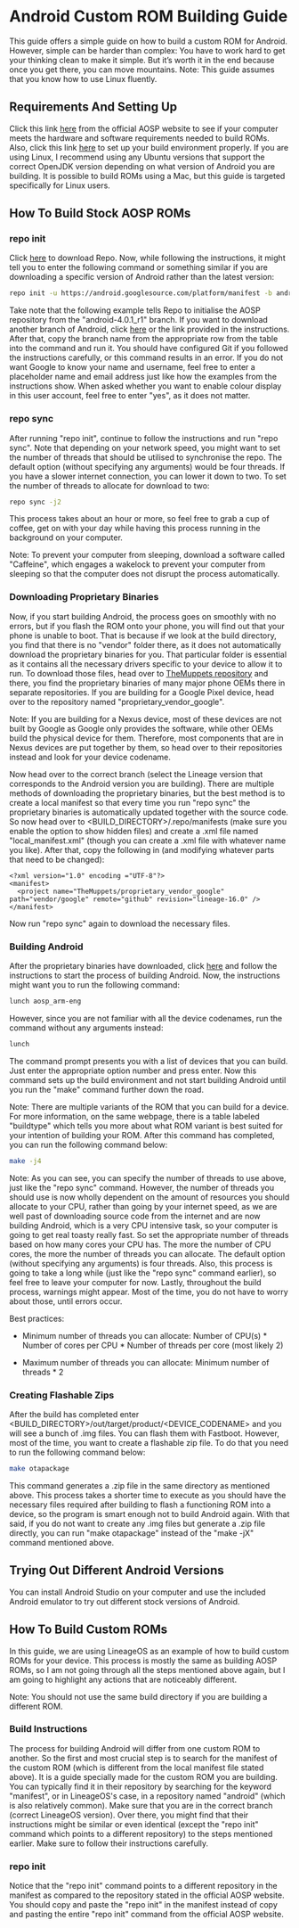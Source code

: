 # Android Custom ROM Building Guide

This guide offers a simple guide on how to build a custom ROM for Android. However, simple can be harder than complex: You have to work hard to get your thinking clean to make it simple. But it’s worth it in the end because once you get there, you can move mountains.
Note: This guide assumes that you know how to use Linux fluently.

## Requirements And Setting Up

Click this link [here](https://source.android.com/setup/build/requirements) from the official AOSP website to see if your computer meets the hardware and software requirements needed to build ROMs. Also, click this link [here](https://source.android.com/setup/build/initializing) to set up your build environment properly. If you are using Linux, I recommend using any Ubuntu versions that support the correct OpenJDK version depending on what version of Android you are building. It is possible to build ROMs using a Mac, but this guide is targeted specifically for Linux users.

## How To Build Stock AOSP ROMs

### repo init

Click [here](https://source.android.com/setup/build/downloading) to download Repo. Now, while following the instructions, it might tell you to enter the following command or something similar if you are downloading a specific version of Android rather than the latest version:

```sh
repo init -u https://android.googlesource.com/platform/manifest -b android-4.0.1_r1
```

Take note that the following example tells Repo to initialise the AOSP repository from the "android-4.0.1_r1" branch. If you want to download another branch of Android, click [here](https://source.android.com/setup/start/build-numbers#source-code-tags-and-builds) or the link provided in the instructions. After that, copy the branch name from the appropriate row from the table into the command and run it. You should have configured Git if you followed the instructions carefully, or this command results in an error. If you do not want Google to know your name and username, feel free to enter a placeholder name and email address just like how the examples from the instructions show. When asked whether you want to enable colour display in this user account, feel free to enter "yes", as it does not matter.

### repo sync

After running "repo init", continue to follow the instructions and run "repo sync". Note that depending on your network speed, you might want to set the number of threads that should be utilised to synchronise the repo. The default option (without specifying any arguments) would be four threads. If you have a slower internet connection, you can lower it down to two. To set the number of threads to allocate for download to two:

```sh
repo sync -j2
```

This process takes about an hour or more, so feel free to grab a cup of coffee, get on with your day while having this process running in the background on your computer.

Note: To prevent your computer from sleeping, download a software called "Caffeine", which engages a wakelock to prevent your computer from sleeping so that the computer does not disrupt the process automatically.

### Downloading Proprietary Binaries

Now, if you start building Android, the process goes on smoothly with no errors, but if you flash the ROM onto your phone, you will find out that your phone is unable to boot. That is because if we look at the build directory, you find that there is no "vendor" folder there, as it does not automatically download the proprietary binaries for you. That particular folder is essential as it contains all the necessary drivers specific to your device to allow it to run. To download those files, head over to [TheMuppets repository](https://github.com/TheMuppets) and there, you find the proprietary binaries of many major phone OEMs there in separate repositories. If you are building for a Google Pixel device, head over to the repository named "proprietary_vendor_google".

Note: If you are building for a Nexus device, most of these devices are not built by Google as Google only provides the software, while other OEMs build the physical device for them. Therefore, most components that are in Nexus devices are put together by them, so head over to their repositories instead and look for your device codename.

Now head over to the correct branch (select the Lineage version that corresponds to the Android version you are building). There are multiple methods of downloading the proprietary binaries, but the best method is to create a local manifest so that every time you run "repo sync" the proprietary binaries is automatically updated together with the source code. So now head over to <BUILD_DIRECTORY>/.repo/manifests (make sure you enable the option to show hidden files) and create a .xml file named "local_manifest.xml" (though you can create a .xml file with whatever name you like). After that, copy the following in (and modifying whatever parts that need to be changed):

```
<?xml version="1.0" encoding ="UTF-8"?>
<manifest>
  <project name="TheMuppets/proprietary_vendor_google" path="vendor/google" remote="github" revision="lineage-16.0" />
</manifest>
```

Now run "repo sync" again to download the necessary files.

### Building Android

After the proprietary binaries have downloaded, click [here](https://source.android.com/setup/build/building) and follow the instructions to start the process of building Android. Now, the instructions might want you to run the following command:

```sh
lunch aosp_arm-eng
```

However, since you are not familiar with all the device codenames, run the command without any arguments instead:

```sh
lunch
```

The command prompt presents you with a list of devices that you can build. Just enter the appropriate option number and press enter. Now this command sets up the build environment and not start building Android until you run the "make" command further down the road.

Note: There are multiple variants of the ROM that you can build for a device. For more information, on the same webpage, there is a table labeled "buildtype" which tells you more about what ROM variant is best suited for your intention of building your ROM.
After this command has completed, you can run the following command below:

```sh
make -j4
```

Note: As you can see, you can specify the number of threads to use above, just like the "repo sync" command. However, the number of threads you should use is now wholly dependent on the amount of resources you should allocate to your CPU, rather than going by your internet speed, as we are well past of downloading source code from the internet and are now building Android, which is a very CPU intensive task, so your computer is going to get real toasty really fast. So set the appropriate number of threads based on how many cores your CPU has. The more the number of CPU cores, the more the number of threads you can allocate. The default option (without specifying any arguments) is four threads. Also, this process is going to take a long while (just like the "repo sync" command earlier), so feel free to leave your computer for now. Lastly, throughout the build process, warnings might appear. Most of the time, you do not have to worry about those, until errors occur.

Best practices:

- Minimum number of threads you can allocate: Number of CPU(s) * Number of cores per CPU * Number of threads per core (most likely 2)

- Maximum number of threads you can allocate: Minimum number of threads * 2

### Creating Flashable Zips

After the build has completed enter <BUILD_DIRECTORY>/out/target/product/<DEVICE_CODENAME> and you will see a bunch of .img files. You can flash them with Fastboot. However, most of the time, you want to create a flashable zip file. To do that you need to run the following command below:

```sh
make otapackage
```

This command generates a .zip file in the same directory as mentioned above. This process takes a shorter time to execute as you should have the necessary files required after building to flash a functioning ROM into a device, so the program is smart enough not to build Android again. With that said, if you do not want to create any .img files but generate a .zip file directly, you can run "make otapackage" instead of the "make -jX" command mentioned above.

## Trying Out Different Android Versions

You can install Android Studio on your computer and use the included Android emulator to try out different stock versions of Android.

## How To Build Custom ROMs

In this guide, we are using LineageOS as an example of how to build custom ROMs for your device. This process is mostly the same as building AOSP ROMs, so I am not going through all the steps mentioned above again, but I am going to highlight any actions that are noticeably different.

Note: You should not use the same build directory if you are building a different ROM.

### Build Instructions

The process for building Android will differ from one custom ROM to another. So the first and most crucial step is to search for the manifest of the custom ROM (which is different from the local manifest file stated above). It is a guide specially made for the custom ROM you are building. You can typically find it in their repository by searching for the keyword "manifest", or in LineageOS's case, in a repository named "android" (which is also relatively common). Make sure that you are in the correct branch (correct LineageOS version). Over there, you might find that their instructions might be similar or even identical (except the "repo init" command which points to a different repository) to the steps mentioned earlier. Make sure to follow their instructions carefully.

### repo init
Notice that the "repo init" command points to a different repository in the manifest as compared to the repository stated in the official AOSP website. You should copy and paste the "repo init" in the manifest instead of copy and pasting the entire "repo init" command from the official AOSP website.
